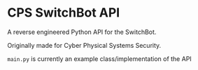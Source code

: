 # CPS SwitchBot API

A reverse engineered Python API for the SwitchBot. 

Originally made for Cyber Physical Systems Security.

`main.py` is currently an example class/implementation of the API
